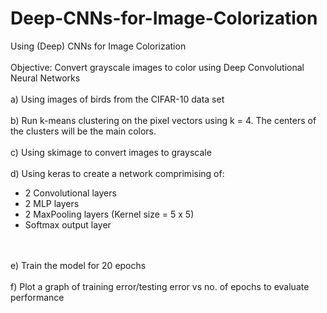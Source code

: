 # Deep-CNNs-for-Image-Colorization
Using (Deep) CNNs for Image Colorization
</br>
</br>
Objective: Convert grayscale images to color using Deep Convolutional Neural Networks
</br>
</br>
a) Using images of birds from the CIFAR-10 data set
</br>
</br>
b) Run k-means clustering on the pixel vectors using k = 4. The centers of the clusters will be the main colors.
</br>
</br>
c) Using skimage to convert images to grayscale
</br>
</br>
d) Using keras to create a network comprimising of:
</br>
   - 2 Convolutional layers
   - 2 MLP layers
   - 2 MaxPooling layers (Kernel size = 5 x 5)
   - Softmax output layer
</br>
</br>
e) Train the model for 20 epochs
</br>
</br>
f) Plot a graph of training error/testing error vs no. of epochs to evaluate performance
